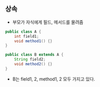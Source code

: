 ## 상속
- 부모가 자식에게 필드, 메서드를 물려줌
```java
public class A {
    int field1;
    void method1() {}
}

public class B extends A {
    String field2;
    void method2() {}
}
```
- B는 field1, 2, method1, 2 모두 가지고 있다.